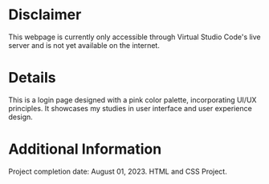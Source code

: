 # Disclaimer
This webpage is currently only accessible through Virtual Studio Code's live server and is not yet available on the internet.

# Details
This is a login page designed with a pink color palette, incorporating UI/UX principles. It showcases my studies in user interface and user experience design.

# Additional Information
Project completion date: August 01, 2023.
HTML and CSS Project.
